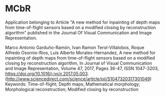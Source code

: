 # MCbR
Application belonging to Article "A new method for inpainting of depth maps from time-of-flight sensors based on a modified closing by reconstruction algorithm" published in the Journal Of Visual Communication and Image Representation.

Marco Antonio Garduño-Ramón, Ivan Ramon Terol-Villalobos, Roque Alfredo Osornio-Rios, Luis Alberto Morales-Hernandez, A new method for inpainting of depth maps from time-of-flight sensors based on a modified closing by reconstruction algorithm, In Journal of Visual Communication and Image Representation, Volume 47, 2017, Pages 36-47, ISSN 1047-3203, https://doi.org/10.1016/j.jvcir.2017.05.003.
(http://www.sciencedirect.com/science/article/pii/S1047320317301049)
Keywords: Time-of-flight; Depth maps; Mathematical morphology; Morphological reconstruction; Modified closing by reconstruction
